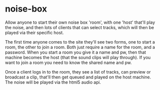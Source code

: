noise-box
=========

Allow anyone to start their own noise box 'room', with one 'host' that'll play the noise, and then lots of clients that can select tracks, which will then be played via their specific host.

The first time anyone comes to the site they'll see two forms, one to start a room, the other to join a room. Both just require a name for the room, and a password. When you start a room you give it a name and pw, then that machine becomes the host (that the sound clips will play through). If you want to join a room you need to know the shared name and pw.

Once a client logs in to the room, they see a list of tracks, can preview or broadcast a clip, that'll then get queued and played on the host machine. The noise will be played via the html5 audio api.

